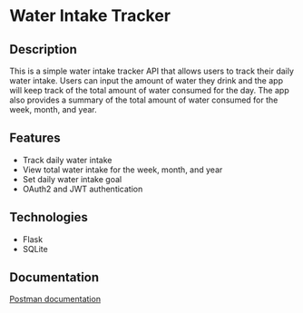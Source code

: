 # Water Intake Tracker

## Description

This is a simple water intake tracker API that allows users to track their daily water intake. Users can input the amount of water they drink and the app will keep track of the total amount of water consumed for the day. The app also provides a summary of the total amount of water consumed for the week, month, and year.

## Features

- Track daily water intake
- View total water intake for the week, month, and year
- Set daily water intake goal
- OAuth2 and JWT authentication

## Technologies

- Flask
- SQLite

## Documentation

[Postman documentation](https://documenter.getpostman.com/view/40382157/2sAYX3ritW)
